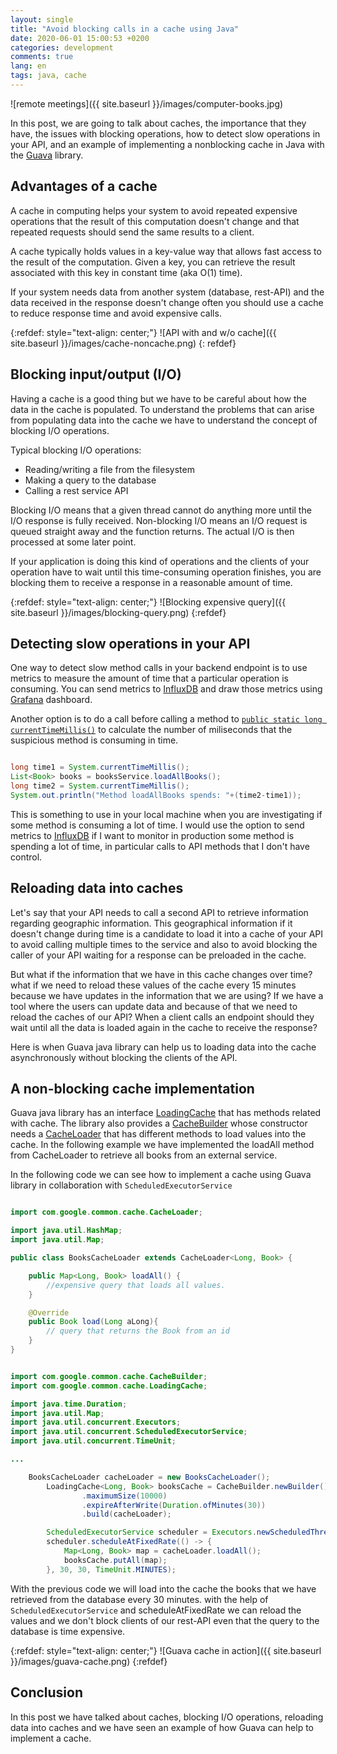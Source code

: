 ```yaml
---
layout: single
title: "Avoid blocking calls in a cache using Java"
date: 2020-06-01 15:00:53 +0200
categories: development
comments: true
lang: en
tags: java, cache 
---
```


![remote meetings]({{ site.baseurl }}/images/computer-books.jpg) 

In this post, we are going to talk about caches, the importance that they have, the issues with blocking operations, how to detect slow operations in your API, and an example of implementing a nonblocking cache in Java with the <a href="https://github.com/google/guava">Guava</a> library.

Advantages of a cache
----------------------------
A cache in computing helps your system to avoid repeated expensive operations that the result of this computation doesn't change and that repeated requests should send the same results to a client. 

A cache typically holds values in a key-value way that allows fast access to the result of the computation. Given a key, you can retrieve the result associated with this key in constant time (aka O(1) time). 

If your system needs data from another system (database, rest-API) and the data received in the response doesn't change often you should use a cache to reduce response time and avoid expensive calls. 

{:refdef: style="text-align: center;"}
![API with and w/o cache]({{ site.baseurl }}/images/cache-noncache.png)
{: refdef}

Blocking input/output (I/O)
----------------------------
Having a cache is a good thing but we have to be careful about how the data in the cache is populated. To understand the problems that can arise from populating data into the cache we have to understand the concept of blocking I/O operations. 

Typical blocking I/O operations:

- Reading/writing a file from the filesystem
- Making a query to the database 
- Calling a rest service API 

Blocking I/O means that a given thread cannot do anything more until the I/O response is fully received. Non-blocking I/O means an I/O request is queued straight away and the function returns. The actual I/O is then processed at some later point.

If your application is doing this kind of operations and the clients of your operation have to wait until this time-consuming operation finishes, you are blocking them to receive a response in a reasonable amount of time.  

{:refdef: style="text-align: center;"}
![Blocking expensive query]({{ site.baseurl }}/images/blocking-query.png)
{:refdef}

Detecting slow operations in your API 
--------------------------------------
One way to detect slow method calls in your backend endpoint is to use metrics to measure the amount of time that a particular operation is consuming. You can send metrics to <a href="https://docs.influxdata.com/influxdb/v1.8/">InfluxDB</a> and draw those metrics using <a href="https://grafana.com/">Grafana</a> dashboard.

Another option is to do a call before calling a method to 
<a href="https://docs.oracle.com/javase/8/docs/api/java/lang/System.html#currentTimeMillis--">`public static long currentTimeMillis()`</a> to calculate the number of miliseconds that the suspicious method is consuming in time. 

```java

long time1 = System.currentTimeMillis();
List<Book> books = booksService.loadAllBooks();
long time2 = System.currentTimeMillis();
System.out.println("Method loadAllBooks spends: "+(time2-time1));

```
This is something to use in your local machine when you are investigating if some method is consuming a lot of time. I would use the option to send metrics to <a href="https://docs.influxdata.com/influxdb/v1.8/">InfluxDB</a> if I want to monitor in production some method is spending a lot of time, in particular calls to API methods that I don't have control. 

Reloading data into caches 
-----------------------------------------
Let's say that your API needs to call a second API to retrieve information regarding geographic information. This geographical information if it doesn't change during time is a candidate to load it into a cache of your API to avoid calling multiple times to the service and also to avoid blocking the caller of your API waiting for a response can be preloaded in the cache.

But what if the information that we have in this cache changes over time? what if we need to reload these values of the cache every 15 minutes because we have updates in the information that we are using? If we have a tool where the users can update data and because of that we need to reload the caches of our API? When a client calls an endpoint should they wait until all the data is loaded again in the cache to receive the response? 

Here is when Guava java library can help us to loading data into the cache asynchronously without blocking the clients of the API.

A non-blocking cache implementation
------------------------------------
Guava java library has an interface <a href="https://guava.dev/releases/26.0-jre/api/docs/com/google/common/cache/LoadingCache.html">LoadingCache</a> that has methods related with cache. The library also provides a <a href="">CacheBuilder</a> whose constructor needs a <a href="https://guava.dev/releases/26.0-jre/api/docs/com/google/common/cache/CacheLoader.html">CacheLoader</a> that has different methods to load values into the cache. In the following example we have implemented the loadAll method from CacheLoader to retrieve all books from an external service.

In the following code we can see how to implement a cache using Guava library in collaboration with `ScheduledExecutorService`

``` java

import com.google.common.cache.CacheLoader;

import java.util.HashMap;
import java.util.Map;

public class BooksCacheLoader extends CacheLoader<Long, Book> {

    public Map<Long, Book> loadAll() {
        //expensive query that loads all values.
    }

    @Override
    public Book load(Long aLong){
        // query that returns the Book from an id
    }
}

```

``` java

import com.google.common.cache.CacheBuilder;
import com.google.common.cache.LoadingCache;

import java.time.Duration;
import java.util.Map;
import java.util.concurrent.Executors;
import java.util.concurrent.ScheduledExecutorService;
import java.util.concurrent.TimeUnit;

...

    BooksCacheLoader cacheLoader = new BooksCacheLoader();
        LoadingCache<Long, Book> booksCache = CacheBuilder.newBuilder()
                .maximumSize(10000)
                .expireAfterWrite(Duration.ofMinutes(30))
                .build(cacheLoader);

        ScheduledExecutorService scheduler = Executors.newScheduledThreadPool(1);
        scheduler.scheduleAtFixedRate(() -> {
            Map<Long, Book> map = cacheLoader.loadAll();
            booksCache.putAll(map);
        }, 30, 30, TimeUnit.MINUTES);

```

With the previous code we will load into the cache the books that we have retrieved from the database every 30 minutes. with the help of `ScheduledExecutorService` and scheduleAtFixedRate we can reload the values and we don't block clients of our rest-API even that the query to the database is time expensive.

{:refdef: style="text-align: center;"}
![Guava cache in action]({{ site.baseurl }}/images/guava-cache.png)
{:refdef}

Conclusion
--------------------------
In this post we have talked about caches, blocking I/O operations, reloading data into caches and we have seen an example of how Guava can help to implement a cache. 
